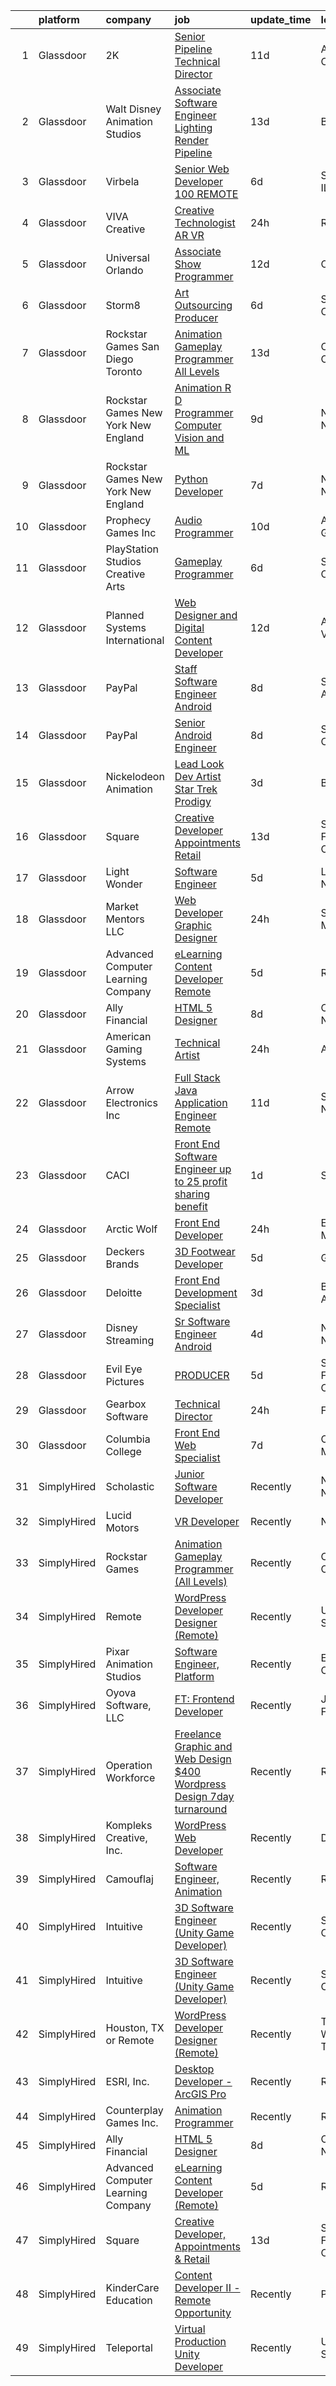 

|    | platform    | company                               | job                                                                                                                                                                                                                                                                                                                                                                                                                                                                                                                                                                                                                                                                                                                                                                                                                                                                                                                                 | update_time   | location          |
|---:|:------------|:--------------------------------------|:------------------------------------------------------------------------------------------------------------------------------------------------------------------------------------------------------------------------------------------------------------------------------------------------------------------------------------------------------------------------------------------------------------------------------------------------------------------------------------------------------------------------------------------------------------------------------------------------------------------------------------------------------------------------------------------------------------------------------------------------------------------------------------------------------------------------------------------------------------------------------------------------------------------------------------|:--------------|:------------------|
|  1 | Glassdoor   | 2K                                    | [Senior Pipeline Technical Director](https://www.glassdoor.com/partner/jobListing.htm?pos=129&ao=1136043&s=58&guid=00000180f9fe1a5ba3f5c6842f77bc30&src=GD_JOB_AD&t=SR&vt=w&ea=1&cs=1_f5acf069&cb=1653461621644&jobListingId=1007861689565&jrtk=3-0-1g3svs6l2q6mf801-1g3svs6ler05d800-e46957081be583ae-)                                                                                                                                                                                                                                                                                                                                                                                                                                                                                                                                                                                                                            | 11d           | Agoura Hills, CA  |
|  2 | Glassdoor   | Walt Disney Animation Studios         | [Associate Software Engineer   Lighting   Render Pipeline](https://www.glassdoor.com/partner/jobListing.htm?pos=115&ao=1136043&s=58&guid=00000180f9fe1a5ba3f5c6842f77bc30&src=GD_JOB_AD&t=SR&vt=w&cs=1_23b08056&cb=1653461621641&jobListingId=1007854127590&jrtk=3-0-1g3svs6l2q6mf801-1g3svs6ler05d800-c6220d8ed1519c63-)                                                                                                                                                                                                                                                                                                                                                                                                                                                                                                                                                                                                           | 13d           | Burbank, CA       |
|  3 | Glassdoor   | Virbela                               | [Senior Web Developer   100  REMOTE](https://www.glassdoor.com/partner/jobListing.htm?pos=104&ao=1136043&s=58&guid=00000180f9fe1a5ba3f5c6842f77bc30&src=GD_JOB_AD&t=SR&vt=w&cs=1_d8e55d0f&cb=1653461621638&jobListingId=1007873315003&jrtk=3-0-1g3svs6l2q6mf801-1g3svs6ler05d800-690a1d8148484145-)                                                                                                                                                                                                                                                                                                                                                                                                                                                                                                                                                                                                                                 | 6d            | Springfield, IL   |
|  4 | Glassdoor   | VIVA Creative                         | [Creative Technologist AR VR](https://www.glassdoor.com/partner/jobListing.htm?pos=111&ao=1136043&s=58&guid=00000180f9fe1a5ba3f5c6842f77bc30&src=GD_JOB_AD&t=SR&vt=w&ea=1&cs=1_52e7f50a&cb=1653461621640&jobListingId=1007890505678&jrtk=3-0-1g3svs6l2q6mf801-1g3svs6ler05d800-b696a77618f3626a-)                                                                                                                                                                                                                                                                                                                                                                                                                                                                                                                                                                                                                                   | 24h           | Remote            |
|  5 | Glassdoor   | Universal Orlando                     | [Associate Show Programmer](https://www.glassdoor.com/partner/jobListing.htm?pos=123&ao=1136043&s=58&guid=00000180f9fe1a5ba3f5c6842f77bc30&src=GD_JOB_AD&t=SR&vt=w&cs=1_09f0a95b&cb=1653461621643&jobListingId=1007857165484&jrtk=3-0-1g3svs6l2q6mf801-1g3svs6ler05d800-5a56895402847c1d-)                                                                                                                                                                                                                                                                                                                                                                                                                                                                                                                                                                                                                                          | 12d           | Orlando, FL       |
|  6 | Glassdoor   | Storm8                                | [Art Outsourcing Producer](https://www.glassdoor.com/partner/jobListing.htm?pos=114&ao=1136043&s=58&guid=00000180f9fe1a5ba3f5c6842f77bc30&src=GD_JOB_AD&t=SR&vt=w&ea=1&cs=1_e33d39ab&cb=1653461621641&jobListingId=1007873732839&jrtk=3-0-1g3svs6l2q6mf801-1g3svs6ler05d800-4cdd920598f97298-)                                                                                                                                                                                                                                                                                                                                                                                                                                                                                                                                                                                                                                      | 6d            | San Mateo, CA     |
|  7 | Glassdoor   | Rockstar Games San Diego   Toronto    | [Animation Gameplay Programmer  All Levels ](https://www.glassdoor.com/partner/jobListing.htm?pos=108&ao=1136043&s=58&guid=00000180f9fe1a5ba3f5c6842f77bc30&src=GD_JOB_AD&t=SR&vt=w&cs=1_2309a48f&cb=1653461621638&jobListingId=1007855931820&jrtk=3-0-1g3svs6l2q6mf801-1g3svs6ler05d800-1e85455d1e4042c2-)                                                                                                                                                                                                                                                                                                                                                                                                                                                                                                                                                                                                                         | 13d           | Carlsbad, CA      |
|  8 | Glassdoor   | Rockstar Games New York   New England | [Animation R D Programmer  Computer Vision and ML](https://www.glassdoor.com/partner/jobListing.htm?pos=124&ao=1136043&s=58&guid=00000180f9fe1a5ba3f5c6842f77bc30&src=GD_JOB_AD&t=SR&vt=w&cs=1_e637a7fb&cb=1653461621643&jobListingId=1007864428353&jrtk=3-0-1g3svs6l2q6mf801-1g3svs6ler05d800-027c53235447b991-)                                                                                                                                                                                                                                                                                                                                                                                                                                                                                                                                                                                                                   | 9d            | New York, NY      |
|  9 | Glassdoor   | Rockstar Games New York   New England | [Python Developer](https://www.glassdoor.com/partner/jobListing.htm?pos=112&ao=1136043&s=58&guid=00000180f9fe1a5ba3f5c6842f77bc30&src=GD_JOB_AD&t=SR&vt=w&cs=1_17948db8&cb=1653461621640&jobListingId=1007870548007&jrtk=3-0-1g3svs6l2q6mf801-1g3svs6ler05d800-3774785b400710bc-)                                                                                                                                                                                                                                                                                                                                                                                                                                                                                                                                                                                                                                                   | 7d            | New York, NY      |
| 10 | Glassdoor   | Prophecy Games  Inc                   | [Audio Programmer](https://www.glassdoor.com/partner/jobListing.htm?pos=119&ao=1136043&s=58&guid=00000180f9fe1a5ba3f5c6842f77bc30&src=GD_JOB_AD&t=SR&vt=w&ea=1&cs=1_57c388f3&cb=1653461621643&jobListingId=1007862828153&jrtk=3-0-1g3svs6l2q6mf801-1g3svs6ler05d800-b0bc0bb7d107703b-)                                                                                                                                                                                                                                                                                                                                                                                                                                                                                                                                                                                                                                              | 10d           | Alpharetta, GA    |
| 11 | Glassdoor   | PlayStation Studios Creative Arts     | [Gameplay Programmer](https://www.glassdoor.com/partner/jobListing.htm?pos=117&ao=1136043&s=58&guid=00000180f9fe1a5ba3f5c6842f77bc30&src=GD_JOB_AD&t=SR&vt=w&ea=1&cs=1_64ed5a1d&cb=1653461621641&jobListingId=1007873860794&jrtk=3-0-1g3svs6l2q6mf801-1g3svs6ler05d800-795a377b10890620-)                                                                                                                                                                                                                                                                                                                                                                                                                                                                                                                                                                                                                                           | 6d            | San Diego, CA     |
| 12 | Glassdoor   | Planned Systems International         | [Web Designer and Digital Content Developer](https://www.glassdoor.com/partner/jobListing.htm?pos=113&ao=1136043&s=58&guid=00000180f9fe1a5ba3f5c6842f77bc30&src=GD_JOB_AD&t=SR&vt=w&cs=1_fab12b80&cb=1653461621640&jobListingId=1007857468420&jrtk=3-0-1g3svs6l2q6mf801-1g3svs6ler05d800-0dfea76896e1e036-)                                                                                                                                                                                                                                                                                                                                                                                                                                                                                                                                                                                                                         | 12d           | Arlington, VA     |
| 13 | Glassdoor   | PayPal                                | [Staff Software Engineer Android](https://www.glassdoor.com/partner/jobListing.htm?pos=130&ao=1136043&s=58&guid=00000180f9fe1a5ba3f5c6842f77bc30&src=GD_JOB_AD&t=SR&vt=w&cs=1_916afcbe&cb=1653461621644&jobListingId=1007867967727&jrtk=3-0-1g3svs6l2q6mf801-1g3svs6ler05d800-ea28dc78a94a9d50-)                                                                                                                                                                                                                                                                                                                                                                                                                                                                                                                                                                                                                                    | 8d            | Scottsdale, AZ    |
| 14 | Glassdoor   | PayPal                                | [Senior Android Engineer](https://www.glassdoor.com/partner/jobListing.htm?pos=127&ao=1136043&s=58&guid=00000180f9fe1a5ba3f5c6842f77bc30&src=GD_JOB_AD&t=SR&vt=w&cs=1_3000019a&cb=1653461621643&jobListingId=1007867967542&jrtk=3-0-1g3svs6l2q6mf801-1g3svs6ler05d800-b4fede4bc641bcc1-)                                                                                                                                                                                                                                                                                                                                                                                                                                                                                                                                                                                                                                            | 8d            | San Jose, CA      |
| 15 | Glassdoor   | Nickelodeon Animation                 | [Lead Look Dev Artist  Star Trek  Prodigy ](https://www.glassdoor.com/partner/jobListing.htm?pos=107&ao=1136043&s=58&guid=00000180f9fe1a5ba3f5c6842f77bc30&src=GD_JOB_AD&t=SR&vt=w&cs=1_7f11dfc0&cb=1653461621638&jobListingId=1007881151750&jrtk=3-0-1g3svs6l2q6mf801-1g3svs6ler05d800-9173e98808274163-)                                                                                                                                                                                                                                                                                                                                                                                                                                                                                                                                                                                                                          | 3d            | Burbank, CA       |
| 16 | Glassdoor   | Square                                | [Creative Developer  Appointments   Retail](https://www.glassdoor.com/partner/jobListing.htm?pos=110&ao=1136043&s=58&guid=00000180f9fe1a5ba3f5c6842f77bc30&src=GD_JOB_AD&t=SR&vt=w&cs=1_a601bc0d&cb=1653461621638&jobListingId=1007855946236&jrtk=3-0-1g3svs6l2q6mf801-1g3svs6ler05d800-aa149789e6fb02d6-)                                                                                                                                                                                                                                                                                                                                                                                                                                                                                                                                                                                                                          | 13d           | San Francisco, CA |
| 17 | Glassdoor   | Light   Wonder                        | [Software Engineer](https://www.glassdoor.com/partner/jobListing.htm?pos=116&ao=1136043&s=58&guid=00000180f9fe1a5ba3f5c6842f77bc30&src=GD_JOB_AD&t=SR&vt=w&cs=1_435fa0da&cb=1653461621641&jobListingId=1007877039436&jrtk=3-0-1g3svs6l2q6mf801-1g3svs6ler05d800-410cc4750bcf7f45-)                                                                                                                                                                                                                                                                                                                                                                                                                                                                                                                                                                                                                                                  | 5d            | Las Vegas, NV     |
| 18 | Glassdoor   | Market Mentors  LLC                   | [Web Developer   Graphic Designer](https://www.glassdoor.com/partner/jobListing.htm?pos=101&ao=1110586&s=58&guid=00000180f9fe1a5ba3f5c6842f77bc30&src=GD_JOB_AD&t=SR&vt=w&ea=1&cs=1_706d03f2&cb=1653461621638&jobListingId=1007889803845&cpc=217C45A42544DB93&jrtk=3-0-1g3svs6l2q6mf801-1g3svs6ler05d800-f77b1098f76c2301--6NYlbfkN0DrgQq5ECBajiuqohNCSf6c7_2Cek-sBUhiO2bmmkiCIbKsD5SArF_e2yV31TX9WZUGnXLHbjNyrIMLVsWEU7cRMTWPW6C2JjR-r3c0GOm-TbZJSQEI8G0svZ2V2hkw8cxkANUBSSdWHgKNkwP0tR-a98CB-pMA4685QyDeWnNYlPiF6eONY2YZEDuj9ebb5NleqD0VVcvR_KNzGRw7RU-b8FYfPc9-7H5T36NjhB1diRxrlPa23QWENlr8EorNyBdiGZwd8PjyxkR4qctxbPk933pFWzlUyQX5wcL0QgTsyh4BHDKoBInTXigX9wpxdlOpde6rYmYW0qUe4QF7mUGA6OwQ9dE3uL9TxDUT0k-H4ETrwtpK9eZUF74dzv7k3bBmMPWidlWLUbOqBKK2R4hyKxHRqSA3Rcx1l4qWXtEYyK1YzUUgDQW3LkJtapZ3jWNY0Vd1aXP-RCllo0_bJd8UKfOXl_2v0QvQCuvspf1qqHUCQ2s9ExvQ0KVQuvRsPQpfXqI6N4hY0w%3D%3D)                                             | 24h           | Springfield, MA   |
| 19 | Glassdoor   | Advanced Computer Learning Company    | [eLearning Content Developer  Remote ](https://www.glassdoor.com/partner/jobListing.htm?pos=106&ao=1136043&s=58&guid=00000180f9fe1a5ba3f5c6842f77bc30&src=GD_JOB_AD&t=SR&vt=w&ea=1&cs=1_54529c2f&cb=1653461621638&jobListingId=1007876601847&jrtk=3-0-1g3svs6l2q6mf801-1g3svs6ler05d800-2bfc82c6c184d51d-)                                                                                                                                                                                                                                                                                                                                                                                                                                                                                                                                                                                                                          | 5d            | Remote            |
| 20 | Glassdoor   | Ally Financial                        | [HTML 5 Designer](https://www.glassdoor.com/partner/jobListing.htm?pos=102&ao=1110586&s=58&guid=00000180f9fe1a5ba3f5c6842f77bc30&src=GD_JOB_AD&t=SR&vt=w&cs=1_405ab10f&cb=1653461621637&jobListingId=1007867391726&cpc=9908D8D4413DBB8A&jrtk=3-0-1g3svs6l2q6mf801-1g3svs6ler05d800-dd3b86276175e6eb--6NYlbfkN0DJ5QQ_XkAtnGD7OtNJBPWnMWX0-0yeBIg3SyIy7sPtwbzsSHHn3ObDFBkKUa5OGl8y0dJf7yi6WMV9-1iI2ctkQMj36Vqu3nfxqejcT7v8oHdks7-CuL-83cB3HB-Ah8QbIvJPvSePv3qF5JxlHe6ga12IDixKV-TYXK9rGsqKOeK91zFSn-8KWbNOcOwo4hGE21YjOPEZxVPU3NM7BZrQj2ECCbDz2goUpU9fJ4HqQlwPmoHbcaCkaVvyOVSYDdyGBVZKAlILleYfY5xzOn0pXUDxgdL2hGRiwTc-jVq3xqp6r-rqDGJdvF_ZZqG9BRo0leNdIBy8ASLTzFGLNrVxa-G_kSzteIuVU_o4HDhkbz-19BAp0XH2pA8j_bU-TqSM10rq_OfkEwLDFt1XGaUou7MvcAq-qxxM4LtNWugg_kyOyAMsF9Y01YPM3tzNt3rl3CvctBbgPRWU6Y_egEar4U6rLJrU_NalAYNsSfLCOw%3D%3D)                                                                                                   | 8d            | Charlotte, NC     |
| 21 | Glassdoor   | American Gaming Systems               | [Technical Artist](https://www.glassdoor.com/partner/jobListing.htm?pos=121&ao=1136043&s=58&guid=00000180f9fe1a5ba3f5c6842f77bc30&src=GD_JOB_AD&t=SR&vt=w&ea=1&cs=1_413a987b&cb=1653461621643&jobListingId=1007889722620&jrtk=3-0-1g3svs6l2q6mf801-1g3svs6ler05d800-55d255d676ed9097-)                                                                                                                                                                                                                                                                                                                                                                                                                                                                                                                                                                                                                                              | 24h           | Austin, TX        |
| 22 | Glassdoor   | Arrow Electronics  Inc                | [Full Stack Java Application Engineer   Remote](https://www.glassdoor.com/partner/jobListing.htm?pos=103&ao=1110586&s=58&guid=00000180f9fe1a5ba3f5c6842f77bc30&src=GD_JOB_AD&t=SR&vt=w&cs=1_c3258346&cb=1653461621638&jobListingId=1007862129988&cpc=2CAED5C921A5F994&jrtk=3-0-1g3svs6l2q6mf801-1g3svs6ler05d800-61bc09725cf867b5--6NYlbfkN0DU7nQRDbH4s4aLIJcXdF8O4sVsxvpk95xASanc1ljvNVyXZw4Rjv6E36cGrb4oUXn8h359gUtFseG5885Sw_fw-JQ1QWbPJNVGg8vM5wmqN-s4gMWLdt78brnTXnOZrXJCB_tSG3A-t_h166FtC3XR8P65ZIYZbpEpGBiaUzHb02WjVyTvwKHpmQxHbpmUaD7he9jBrfGtgAPiaIh9K1Wk6QCTBdKd9GkDe_UVSEoIY8FLrNiO6aSoiczOM134MC4gdMhhvgSjY-28cvsSKEFQ4m31W72ve3wcVDpp3RSsWxlvEj0_7yz1hV9vCCXRDKqw2P-oqE1KZvDCt8SIvIocuJjjCBhVThAzdCNdkm7_a26_82F_dNEq_vUk4rtE_TMM7V9N0ff_CvnRAcYU5ic4vKHNFzE8qrwoHgux2LUMo3GaTmpOQhwF2LKj4pdmN8uXg5mJSJgtnFA9u2lJI-kpHn3Vne9lP46gi4xNhvBEFS-QK7som_2SXhWkOekAP-nybXTpKcRbFHdCouasCqmxqdN0TzdYC4onF4NhQYb8J-HWxFuCsaEA) | 11d           | Santa Fe, NM      |
| 23 | Glassdoor   | CACI                                  | [Front End Software Engineer  up to 25  profit sharing benefit ](https://www.glassdoor.com/partner/jobListing.htm?pos=128&ao=1136043&s=58&guid=00000180f9fe1a5ba3f5c6842f77bc30&src=GD_JOB_AD&t=SR&vt=w&cs=1_99f66a42&cb=1653461621643&jobListingId=1007886558848&jrtk=3-0-1g3svs6l2q6mf801-1g3svs6ler05d800-09613b86bcd61a66-)                                                                                                                                                                                                                                                                                                                                                                                                                                                                                                                                                                                                     | 1d            | Sterling, VA      |
| 24 | Glassdoor   | Arctic Wolf                           | [Front End Developer](https://www.glassdoor.com/partner/jobListing.htm?pos=105&ao=1136043&s=58&guid=00000180f9fe1a5ba3f5c6842f77bc30&src=GD_JOB_AD&t=SR&vt=w&ea=1&cs=1_1a04ff9f&cb=1653461621638&jobListingId=1007889811212&jrtk=3-0-1g3svs6l2q6mf801-1g3svs6ler05d800-6a45cd6a878dcf9f-)                                                                                                                                                                                                                                                                                                                                                                                                                                                                                                                                                                                                                                           | 24h           | Eden Prairie, MN  |
| 25 | Glassdoor   | Deckers Brands                        | [3D Footwear Developer](https://www.glassdoor.com/partner/jobListing.htm?pos=109&ao=1136043&s=58&guid=00000180f9fe1a5ba3f5c6842f77bc30&src=GD_JOB_AD&t=SR&vt=w&cs=1_9078acaf&cb=1653461621638&jobListingId=1007877117064&jrtk=3-0-1g3svs6l2q6mf801-1g3svs6ler05d800-2df42510bfbdbca9-)                                                                                                                                                                                                                                                                                                                                                                                                                                                                                                                                                                                                                                              | 5d            | Goleta, CA        |
| 26 | Glassdoor   | Deloitte                              | [Front End Development Specialist](https://www.glassdoor.com/partner/jobListing.htm?pos=122&ao=1136043&s=58&guid=00000180f9fe1a5ba3f5c6842f77bc30&src=GD_JOB_AD&t=SR&vt=w&cs=1_7cc9a5c1&cb=1653461621643&jobListingId=1007880955972&jrtk=3-0-1g3svs6l2q6mf801-1g3svs6ler05d800-94f8261d09879c58-)                                                                                                                                                                                                                                                                                                                                                                                                                                                                                                                                                                                                                                   | 3d            | Birmingham, AL    |
| 27 | Glassdoor   | Disney Streaming                      | [Sr  Software Engineer  Android](https://www.glassdoor.com/partner/jobListing.htm?pos=126&ao=1136043&s=58&guid=00000180f9fe1a5ba3f5c6842f77bc30&src=GD_JOB_AD&t=SR&vt=w&cs=1_f0606757&cb=1653461621643&jobListingId=1007879448757&jrtk=3-0-1g3svs6l2q6mf801-1g3svs6ler05d800-6362d0c025b579be-)                                                                                                                                                                                                                                                                                                                                                                                                                                                                                                                                                                                                                                     | 4d            | New York, NY      |
| 28 | Glassdoor   | Evil Eye Pictures                     | [PRODUCER](https://www.glassdoor.com/partner/jobListing.htm?pos=118&ao=1136043&s=58&guid=00000180f9fe1a5ba3f5c6842f77bc30&src=GD_JOB_AD&t=SR&vt=w&cs=1_960a4587&cb=1653461621641&jobListingId=1007877740014&jrtk=3-0-1g3svs6l2q6mf801-1g3svs6ler05d800-919e754d8829177d-)                                                                                                                                                                                                                                                                                                                                                                                                                                                                                                                                                                                                                                                           | 5d            | San Francisco, CA |
| 29 | Glassdoor   | Gearbox Software                      | [Technical Director](https://www.glassdoor.com/partner/jobListing.htm?pos=125&ao=1136043&s=58&guid=00000180f9fe1a5ba3f5c6842f77bc30&src=GD_JOB_AD&t=SR&vt=w&ea=1&cs=1_93ec9176&cb=1653461621643&jobListingId=1007887908384&jrtk=3-0-1g3svs6l2q6mf801-1g3svs6ler05d800-ee5b636d8cb7090f-)                                                                                                                                                                                                                                                                                                                                                                                                                                                                                                                                                                                                                                            | 24h           | Frisco, TX        |
| 30 | Glassdoor   | Columbia College                      | [Front End Web Specialist](https://www.glassdoor.com/partner/jobListing.htm?pos=120&ao=1136043&s=58&guid=00000180f9fe1a5ba3f5c6842f77bc30&src=GD_JOB_AD&t=SR&vt=w&ea=1&cs=1_0ae83299&cb=1653461621643&jobListingId=1007870574594&jrtk=3-0-1g3svs6l2q6mf801-1g3svs6ler05d800-59535250de41491a-)                                                                                                                                                                                                                                                                                                                                                                                                                                                                                                                                                                                                                                      | 7d            | Columbia, MO      |
| 31 | SimplyHired | Scholastic                            | [Junior Software Developer](https://www.simplyhired.com/job/GdLX8f9ZVvllly1hyN_9-_nFZFgGIvjEMvtX_OLqPn3lb4NUK2FZjg?q=animation+developer)                                                                                                                                                                                                                                                                                                                                                                                                                                                                                                                                                                                                                                                                                                                                                                                           | Recently      | New York, NY      |
| 32 | SimplyHired | Lucid Motors                          | [VR Developer](https://www.simplyhired.com/job/eaDreYEFg_GEwlxXQXaZV5b1lnd4Hmw8SuOosMEnE2XOESSztBF5Yg?q=animation+developer)                                                                                                                                                                                                                                                                                                                                                                                                                                                                                                                                                                                                                                                                                                                                                                                                        | Recently      | Newark, CA        |
| 33 | SimplyHired | Rockstar Games                        | [Animation Gameplay Programmer (All Levels)](https://www.simplyhired.com/job/1pSEzXWP6p8ML9piAakVgJAIWzA9LrjPxi3CLE-MLJDKJMG2jk5IcQ?q=animation+developer)                                                                                                                                                                                                                                                                                                                                                                                                                                                                                                                                                                                                                                                                                                                                                                          | Recently      | Carlsbad, CA      |
| 34 | SimplyHired | Remote                                | [WordPress Developer Designer (Remote)](https://www.simplyhired.com/job/vCmXXL4JGKGV5eNVuHA7oB8PSm-NsHdC9WQISU8OzQ6fl4_GaHZp9A?q=animation+developer)                                                                                                                                                                                                                                                                                                                                                                                                                                                                                                                                                                                                                                                                                                                                                                               | Recently      | United States     |
| 35 | SimplyHired | Pixar Animation Studios               | [Software Engineer, Platform](https://www.simplyhired.com/job/skxTPaLu9_6CYJMNEj-6V8IgLdR5ruEc6_CYauwEv8qUKF-bZj8kng?q=animation+developer)                                                                                                                                                                                                                                                                                                                                                                                                                                                                                                                                                                                                                                                                                                                                                                                         | Recently      | Emeryville, CA    |
| 36 | SimplyHired | Oyova Software, LLC                   | [FT: Frontend Developer](https://www.simplyhired.com/job/ZAnt8UfTlaSttmFx99g8nG5BGNrVm5Hn2GapL-EdihTIVYH9R56bcg?q=animation+developer)                                                                                                                                                                                                                                                                                                                                                                                                                                                                                                                                                                                                                                                                                                                                                                                              | Recently      | Jacksonville, FL  |
| 37 | SimplyHired | Operation Workforce                   | [Freelance Graphic and Web Design $400 Wordpress Design 7day turnaround](https://www.simplyhired.com/job/Ld4qJ6_gWEUrDm348xn6P4fGxpnWZI5z_EXHT_11zw1EFlhv59CbPw?q=animation+developer)                                                                                                                                                                                                                                                                                                                                                                                                                                                                                                                                                                                                                                                                                                                                              | Recently      | Remote            |
| 38 | SimplyHired | Kompleks Creative, Inc.               | [WordPress Web Developer](https://www.simplyhired.com/job/EOlaW9u-zvih6K3ZNGoWO8hFJiW1qy8Fx9lMSAjCar8JsxN-d4N36Q?q=animation+developer)                                                                                                                                                                                                                                                                                                                                                                                                                                                                                                                                                                                                                                                                                                                                                                                             | Recently      | Durham, NC        |
| 39 | SimplyHired | Camouflaj                             | [Software Engineer, Animation](https://www.simplyhired.com/job/I7Pe06cQBKNKst3_QqJLkjdkRsf4uCah-jbWdAldg4MVxC5dSf5tuA?q=animation+developer)                                                                                                                                                                                                                                                                                                                                                                                                                                                                                                                                                                                                                                                                                                                                                                                        | Recently      | Remote            |
| 40 | SimplyHired | Intuitive                             | [3D Software Engineer (Unity Game Developer)](https://www.simplyhired.com/job/YTOvFJXvAbRwchd1DbPF6R3dYi5BgaHMLaSEm2H7poI19AFGV5Vx3Q?q=animation+developer)                                                                                                                                                                                                                                                                                                                                                                                                                                                                                                                                                                                                                                                                                                                                                                         | Recently      | Sunnyvale, CA     |
| 41 | SimplyHired | Intuitive                             | [3D Software Engineer (Unity Game Developer)](https://www.simplyhired.com/job/YTOvFJXvAbRwchd1DbPF6R3dYi5BgaHMLaSEm2H7poI19AFGV5Vx3Q?q=animation+developer)                                                                                                                                                                                                                                                                                                                                                                                                                                                                                                                                                                                                                                                                                                                                                                         | Recently      | Sunnyvale, CA     |
| 42 | SimplyHired | Houston, TX or Remote                 | [WordPress Developer Designer (Remote)](https://www.simplyhired.com/job/h5NIRqnG6nzwtBLlFlrT64773r4CAOGZWfW6vATD8Z8CzAc7NchDIg?q=animation+developer)                                                                                                                                                                                                                                                                                                                                                                                                                                                                                                                                                                                                                                                                                                                                                                               | Recently      | The Woodlands, TX |
| 43 | SimplyHired | ESRI, Inc.                            | [Desktop Developer - ArcGIS Pro](https://www.simplyhired.com/job/Pn0jlgPOSBBY-nMbXrtFeV4yvqyMnKMGCwWZz4L1Vtp9irTKUDf2Rg?q=animation+developer)                                                                                                                                                                                                                                                                                                                                                                                                                                                                                                                                                                                                                                                                                                                                                                                      | Recently      | Remote            |
| 44 | SimplyHired | Counterplay Games Inc.                | [Animation Programmer](https://www.simplyhired.com/job/ja01lGWLinKLuR563KA6A4U8WQhuf1FHnXZkvmF_Ju9Z07Y3VkVtsQ?q=animation+developer)                                                                                                                                                                                                                                                                                                                                                                                                                                                                                                                                                                                                                                                                                                                                                                                                | Recently      | Remote            |
| 45 | SimplyHired | Ally Financial                        | [HTML 5 Designer](https://www.simplyhired.com/job/nALAXYnSAULwPR4KKgCZeqMUxMlWYaSjM_gmb7Oh6XqDXaVFXYnmZg?q=animation+developer)                                                                                                                                                                                                                                                                                                                                                                                                                                                                                                                                                                                                                                                                                                                                                                                                     | 8d            | Charlotte, NC     |
| 46 | SimplyHired | Advanced Computer Learning Company    | [eLearning Content Developer (Remote)](https://www.simplyhired.com/job/GqIwt9cdd76Lj5ld3QIyyHZBVfwOTQD_l0LpCDRyIQzlPIXMCMPJ9Q?q=animation+developer)                                                                                                                                                                                                                                                                                                                                                                                                                                                                                                                                                                                                                                                                                                                                                                                | 5d            | Remote            |
| 47 | SimplyHired | Square                                | [Creative Developer, Appointments & Retail](https://www.simplyhired.com/job/pfBga4qXXnUBTM-VTwYJh5sSbTkGQuxhvOhmpDfLAuuAThj7nYgoHw?q=animation+developer)                                                                                                                                                                                                                                                                                                                                                                                                                                                                                                                                                                                                                                                                                                                                                                           | 13d           | San Francisco, CA |
| 48 | SimplyHired | KinderCare Education                  | [Content Developer II - Remote Opportunity](https://www.simplyhired.com/job/AEnij6LsWIKC72Y3kHSjRlh0CR3AYtIICfh70LGkGFhuplVgIHHuiA?q=animation+developer)                                                                                                                                                                                                                                                                                                                                                                                                                                                                                                                                                                                                                                                                                                                                                                           | Recently      | Portland, OR      |
| 49 | SimplyHired | Teleportal                            | [Virtual Production Unity Developer](https://www.simplyhired.com/job/Oqgd_L_coon3BX8bryJSEXwrPeKbq4zQCLFjsZR4_Rvob2qoMAlfWw?q=animation+developer)                                                                                                                                                                                                                                                                                                                                                                                                                                                                                                                                                                                                                                                                                                                                                                                  | Recently      | United States     |